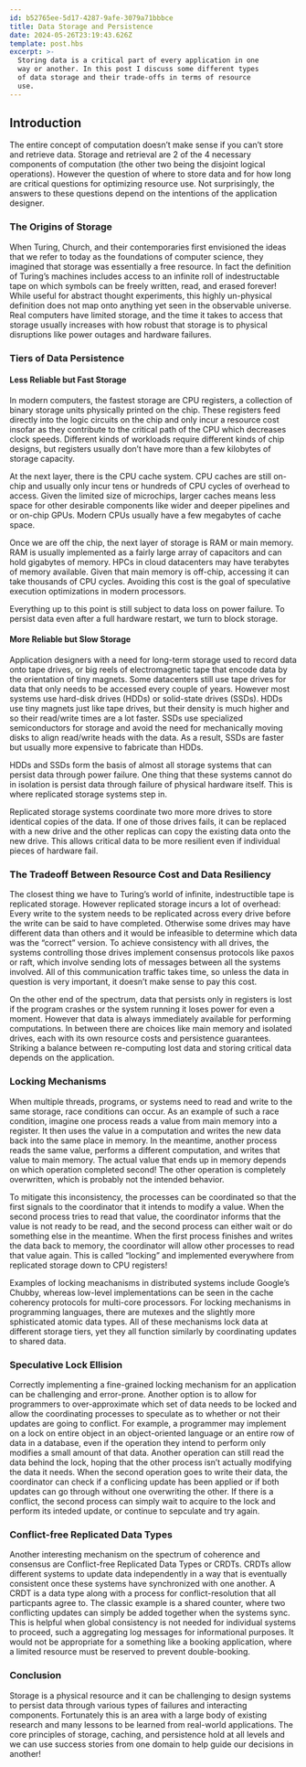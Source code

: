```yaml
---
id: b52765ee-5d17-4287-9afe-3079a71bbbce
title: Data Storage and Persistence
date: 2024-05-26T23:19:43.626Z
template: post.hbs
excerpt: >-
  Storing data is a critical part of every application in one
  way or another. In this post I discuss some different types
  of data storage and their trade-offs in terms of resource
  use.
---
```


## Introduction

The entire concept of computation doesn’t make sense if you can’t store and retrieve data. Storage and retrieval are 2 of the 4 necessary components of computation (the other two being the disjoint logical operations). However the question of where to store data and for how long are critical questions for optimizing resource use. Not surprisingly, the answers to these questions depend on the intentions of the application designer.

### The Origins of Storage

When Turing, Church, and their contemporaries first envisioned the ideas that we refer to today as the foundations of computer science, they imagined that storage was essentially a free resource. In fact the definition of Turing’s machines includes access to an infinite roll of indestructable tape on which symbols can be freely written, read, and erased forever! While useful for abstract thought experiments, this highly un-physical definition does not map onto anything yet seen in the observable universe. Real computers have limited storage, and the time it takes to access that storage usually increases with how robust that storage is to physical disruptions like power outages and hardware failures.


### Tiers of Data Persistence

#### Less Reliable but Fast Storage

In modern computers, the fastest storage are CPU registers, a collection of binary storage units physically printed on the chip. These registers feed directly into the logic circuits on the chip and only incur a resource cost insofar as they contribute to the critical path of the CPU which decreases clock speeds. Different kinds of workloads require different kinds of chip designs, but registers usually don’t have more than a few kilobytes of storage capacity.

At the next layer, there is the CPU cache system. CPU caches are still on-chip and usually only incur tens or hundreds of CPU cycles of overhead to access. Given the limited size of microchips, larger caches means less space for other desirable components like wider and deeper pipelines and or on-chip GPUs. Modern CPUs usually have a few megabytes of cache space.

Once we are off the chip, the next layer of storage is RAM or main memory. RAM is usually implemented as a fairly large array of capacitors and can hold gigabytes of memory. HPCs in cloud datacenters may have terabytes of memory available. Given that main memory is off-chip, accessing it can take thousands of CPU cycles. Avoiding this cost is the goal of speculative execution optimizations in modern processors.

Everything up to this point is still subject to data loss on power failure. To persist data even after a full hardware restart, we turn to block storage.

#### More Reliable but Slow Storage

Application designers with a need for long-term storage used to record data onto tape drives, or big reels of electromagnetic tape that encode data by the orientation of tiny magnets. Some datacenters still use tape drives for data that only needs to be accessed every couple of years. However most systems use hard-disk drives (HDDs) or solid-state drives (SSDs). HDDs use tiny magnets just like tape drives, but their density is much higher and so their read/write times are a lot faster. SSDs use specialized semiconductors for storage and avoid the need for mechanically moving disks to align read/write heads with the data. As a result, SSDs are faster but usually more expensive to fabricate than HDDs.

HDDs and SSDs form the basis of almost all storage systems that can persist data through power failure. One thing that these systems cannot do in isolation is persist data through failure of physical hardware itself. This is where replicated storage systems step in.

Replicated storage systems coordinate two more more drives to store identical copies of the data. If one of those drives fails, it can be replaced with a new drive and the other replicas can copy the existing data onto the new drive. This allows critical data to be more resilient even if individual pieces of hardware fail.

### The Tradeoff Between Resource Cost and Data Resiliency

The closest thing we have to Turing’s world of infinite, indestructible tape is replicated storage. However replicated storage incurs a lot of overhead: Every write to the system needs to be replicated across every drive before the write can be said to have completed. Otherwise some drives may have different data than others and it would be infeasible to determine which data was the “correct” version. To achieve consistency with all drives, the systems controlling those drives implement consensus protocols like paxos or raft, which involve sending lots of messages between all the systems involved. All of this communication traffic takes time, so unless the data in question is very important, it doesn’t make sense to pay this cost.

On the other end of the spectrum, data that persists only in registers is lost if the program crashes or the system running it loses power for even a moment. However that data is always immediately available for performing computations. In between there are choices like main memory and isolated drives, each with its own resource costs and persistence guarantees. Striking a balance between re-computing lost data and storing critical data depends on the application.

### Locking Mechanisms

When multiple threads, programs, or systems need to read and write to the same storage, race conditions can occur. As an example of such a race condition, imagine one process reads a value from main memory into a register. It then uses the value in a computation and writes the new data back into the same place in memory. In the meantime, another process reads the same value, performs a different computation, and writes that value to main memory. The actual value that ends up in memory depends on which operation completed second! The other operation is completely overwritten, which is probably not the intended behavior.

To mitigate this inconsistency, the processes can be coordinated so that the first signals to the coordinator that it intends to modify a value. When the second process tries to read that value, the coordinator informs that the value is not ready to be read, and the second process can either wait or do something else in the meantime. When the first process finishes and writes the data back to memory, the coordinator will allow other processes to read that value again. This is called “locking” and implemented everywhere from replicated storage down to CPU registers!

Examples of locking meachanisms in distributed systems include Google’s Chubby, whereas low-level implementations can be seen in the cache coherency protocols for multi-core processors. For locking mechanisms in programming languages, there are mutexes and the slightly more sphisticated atomic data types. All of these mechanisms lock data at different storage tiers, yet they all function similarly by coordinating updates to shared data.

### Speculative Lock Ellision

Correctly implementing a fine-grained locking mechanism for an application can be challenging and error-prone. Another option is to allow for programmers to over-approximate which set of data needs to be locked and allow the coordinating processes to speculate as to whether or not their updates are going to conflict. For example, a programmer may implement on a lock on entire object in an object-oriented language or an entire row of data in a database, even if the operation they intend to perform only modifies a small amount of that data. Another operation can still read the data behind the lock, hoping that the other process isn’t actually modifying the data it needs. When the second operation goes to write their data, the coordinator can check if a conflicing update has been applied or if both updates can go through without one overwriting the other. If there is a conflict, the second process can simply wait to acquire to the lock and perform its inteded update, or continue to sepculate and try again.

### Conflict-free Replicated Data Types

Another interesting mechanism on the spectrum of coherence and consensus are Conflict-free Replicated Data Types or CRDTs. CRDTs allow different systems to update data independently in a way that is eventually consistent once these systems have synchronized with one another. A CRDT is a data type along with a process for conflict-resolution that all particpants agree to. The classic example is a shared counter, where two conflicting updates can simply be added together when the systems sync. This is helpful when global consistency is not needed for individual systems to proceed, such a aggregating log messages for informational purposes. It would not be appropriate for a something like a booking application, where a limited resource must be reserved to prevent double-booking.

### Conclusion

Storage is a physical resource and it can be challenging to design systems to persist data through various types of failures and interacting components. Fortunately this is an area with a large body of existing research and many lessons to be learned from real-world applications. The core principles of storage, caching, and persistence hold at all levels and we can use success stories from one domain to help guide our decisions in another!
